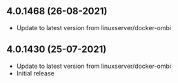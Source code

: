 
## 4.0.1468 (26-08-2021)
- Update to latest version from linuxserver/docker-ombi

## 4.0.1430 (25-07-2021)
- Update to latest version from linuxserver/docker-ombi
- Initial release
